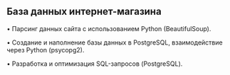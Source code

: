 ## База данных интернет-магазина

• Парсинг данных сайта с использованием Python (BeautifulSoup).

• Создание и наполнение базы данных в PostgreSQL, взаимодействие через Python (psycopg2).

• Разработка и оптимизация SQL-запросов (PostgreSQL).
